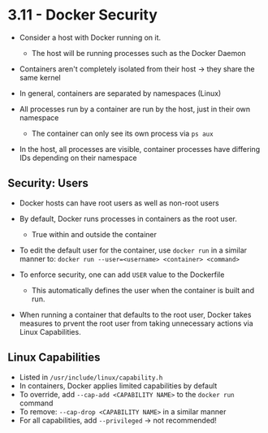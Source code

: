 # 3.11 - Docker Security

- Consider a host with Docker running on it.
  - The host will be running processes such as the Docker Daemon
- Containers aren't completely isolated from their host -> they share the same kernel
- In general, containers are separated by namespaces (Linux)
- All processes run by a container are run by the host, just in their own namespace
  - The container can only see its own process via `ps aux`

- In the host, all processes are visible, container processes have differing IDs depending on their namespace

## Security: Users

- Docker hosts can have root users as well as non-root users
- By default, Docker runs processes in containers as the root user.
  - True within and outside the container

- To edit the default user for the container, use `docker run` in a similar manner to: `docker run --user=<username> <container> <command>`

- To enforce security, one can add `USER` value to the Dockerfile
  - This automatically defines the user when the container is built and run.
- When running a container that defaults to the root user, Docker takes measures to prvent the root user from taking unnecessary actions via Linux Capabilities.

## Linux Capabilities

- Listed in `/usr/include/linux/capability.h`
- In containers, Docker applies limited capabilities by default
- To override, add `--cap-add <CAPABILITY NAME>` to the `docker run` command
- To remove: `--cap-drop <CAPABILITY NAME>` in a similar manner
- For all capabilities, add `--privileged` -> not recommended!